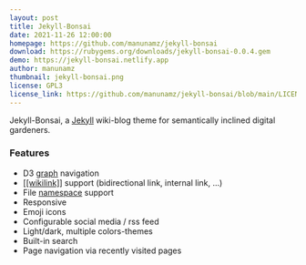 ```yaml
---
layout: post
title: Jekyll-Bonsai
date: 2021-11-26 12:00:00
homepage: https://github.com/manunamz/jekyll-bonsai
download: https://rubygems.org/downloads/jekyll-bonsai-0.0.4.gem
demo: https://jekyll-bonsai.netlify.app
author: manunamz
thumbnail: jekyll-bonsai.png
license: GPL3
license_link: https://github.com/manunamz/jekyll-bonsai/blob/main/LICENSE
---
```


Jekyll-Bonsai, a [Jekyll][j] wiki-blog theme for semantically inclined digital gardeners.

### Features

* D3 [graph][graph] navigation
* [[[wikilink]]][wiki] support (bidirectional link, internal link, ...)
* File [namespace][ns] support
* Responsive
* Emoji icons
* Configurable social media / rss feed
* Light/dark, multiple colors-themes
* Built-in search
* Page navigation via recently visited pages


[graph]: https://github.com/manunamz/jekyll-graph
[j]: http://jekyllrb.com/
[ns]: https://github.com/manunamz/jekyll-namespaces
[wiki]: https://github.com/manunamz/jekyll-wikilinks
